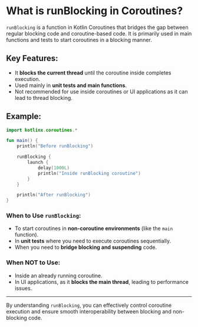 # What is runBlocking in Coroutines?

`runBlocking` is a function in Kotlin Coroutines that bridges the gap between regular blocking code and coroutine-based code. It is primarily used in main functions and tests to start coroutines in a blocking manner.

## Key Features:
- It **blocks the current thread** until the coroutine inside completes execution.
- Used mainly in **unit tests and main functions**.
- Not recommended for use inside coroutines or UI applications as it can lead to thread blocking.

## Example:

```kotlin
import kotlinx.coroutines.*

fun main() {
    println("Before runBlocking")

    runBlocking {
        launch {
            delay(1000L)
            println("Inside runBlocking coroutine")
        }
    }

    println("After runBlocking")
}
```

### When to Use `runBlocking`:
- To start coroutines in **non-coroutine environments** (like the `main` function).
- In **unit tests** where you need to execute coroutines sequentially.
- When you need to **bridge blocking and suspending** code.

### When NOT to Use:
- Inside an already running coroutine.
- In UI applications, as it **blocks the main thread**, leading to performance issues.

---
By understanding `runBlocking`, you can effectively control coroutine execution and ensure smooth interoperability between blocking and non-blocking code.
